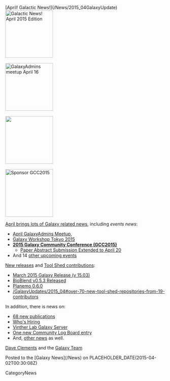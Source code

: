 <div class='newsItemHeader'>[April! Galactic News!](/News/2015_04GalaxyUpdate)</div>

<div class='right'>
<a href='/GalaxyUpdates/2015_04'><img src='/Images/Logos/GalaxyUpdate200.png' alt='Galactic News! April 2015 Edition' width=150 /></a><br /><br />
<a href='/Community/GalaxyAdmins/Meetups/2015_04_16'><img src='/Images/Logos/GalaxyAdmins.png' alt='GalaxyAdmins meetup April 16' width="150" /></a><br /><br />
<a href='/Events/Tokyo2015'><img src='/Events/Tokyo2015/WST2015.png' alt='' width="150" /></a><br /><br />
<a href='/GalaxyUpdates/2015_04#gcc2015-6-8-july-norwich-uk'><img src='/Images/Logos/GCC2015LogoWide600.png' alt='Sponsor GCC2015' width="150" /></a><br />
</div>

[April brings lots of Galaxy related news](/GalaxyUpdates/2015_04), including *events news*:

* [April GalaxyAdmins Meetup](/GalaxyUpdates/2015_04#april-galaxyadmins-meetup), 
* [Galaxy Workshop Tokyo 2015](/GalaxyUpdates/2015_04#galaxy-workshop-tokyo-april-28)
* **[2015 Galaxy Community Conference (GCC2015)](/GalaxyUpdates/2015_04#gcc2015-6-8-july-norwich-uk)**
  * [Paper Abstract Submission Extended to April 20](/GalaxyUpdates/2015_04#paper-abstract-submission-extended-to-april-20)
* And 14 [other upcoming events](/GalaxyUpdates/2015_04#other-events)

[New releases](/GalaxyUpdates/2015_04#releases) and [Tool Shed contributions](/GalaxyUpdates/2015_04#toolshed-contributions):

* [March 2015 Galaxy Release (v 15.03)](/GalaxyUpdates/2015_04#march-2015-galaxy-release-v-1503)
* [BioBlend v0.5.3 Released](/GalaxyUpdates/2015_04#bioblend-v053-released)
* [Planemo 0.6.0](/GalaxyUpdates/2015_04#planemo-060)
* [/GalaxyUpdates/2015_04#over-70-new-tool-shed-repositories-from-19-contributors](/GalaxyUpdates/2015_04#over-70-new-tool-shed-repositories-from-19-contributors)

In addition, there is news on:
* [68 new publications](/GalaxyUpdates/2015_04#new-papers)
* [Who's Hiring](/GalaxyUpdates/2015_04#whos-hiring)
* [Vinther Lab Galaxy Server](/GalaxyUpdates/2015_04#whale-shark)
* [One new Community Log Board entry](/GalaxyUpdates/2015_04#galaxy-community-hubs)
* And, [other news](/GalaxyUpdates/2015_04#other-news) as well.

[Dave Clements](/DaveClements) and the [Galaxy Team](/GalaxyTeam)

<div class='newsItemFooter'>Posted to the [Galaxy News](/News) on PLACEHOLDER_DATE(2015-04-02T00:30:08Z) </div>

CategoryNews
